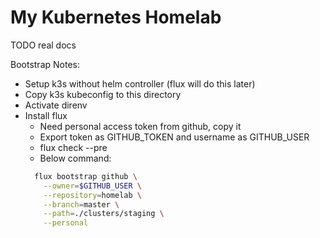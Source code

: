 # My Kubernetes Homelab

TODO real docs

Bootstrap Notes:
- Setup k3s without helm controller (flux will do this later)
- Copy k3s kubeconfig to this directory
- Activate direnv
- Install flux
  - Need personal access token from github, copy it
  - Export token as GITHUB_TOKEN and username as GITHUB_USER
  - flux check --pre
  - Below command:
  ```bash
    flux bootstrap github \
      --owner=$GITHUB_USER \
      --repository=homelab \
      --branch=master \
      --path=./clusters/staging \
      --personal
  ```

